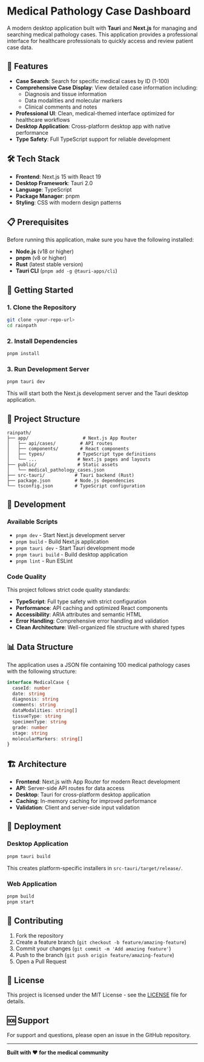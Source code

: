 # Medical Pathology Case Dashboard

A modern desktop application built with **Tauri** and **Next.js** for managing and searching medical pathology cases. This application provides a professional interface for healthcare professionals to quickly access and review patient case data.

## 🚀 Features

- **Case Search**: Search for specific medical cases by ID (1-100)
- **Comprehensive Case Display**: View detailed case information including:
  - Diagnosis and tissue information
  - Data modalities and molecular markers
  - Clinical comments and notes
- **Professional UI**: Clean, medical-themed interface optimized for healthcare workflows
- **Desktop Application**: Cross-platform desktop app with native performance
- **Type Safety**: Full TypeScript support for reliable development

## 🛠️ Tech Stack

- **Frontend**: Next.js 15 with React 19
- **Desktop Framework**: Tauri 2.0
- **Language**: TypeScript
- **Package Manager**: pnpm
- **Styling**: CSS with modern design patterns

## 📋 Prerequisites

Before running this application, make sure you have the following installed:

- **Node.js** (v18 or higher)
- **pnpm** (v8 or higher)
- **Rust** (latest stable version)
- **Tauri CLI** (`pnpm add -g @tauri-apps/cli`)

## 🚀 Getting Started

### 1. Clone the Repository

```bash
git clone <your-repo-url>
cd rainpath
```

### 2. Install Dependencies

```bash
pnpm install
```

### 3. Run Development Server

```bash
pnpm tauri dev
```

This will start both the Next.js development server and the Tauri desktop application.

## 📁 Project Structure

```
rainpath/
├── app/                    # Next.js App Router
│   ├── api/cases/         # API routes
│   ├── components/        # React components
│   ├── types/            # TypeScript type definitions
│   └── ...               # Next.js pages and layouts
├── public/               # Static assets
│   └── medical_pathology_cases.json
├── src-tauri/           # Tauri backend (Rust)
├── package.json         # Node.js dependencies
└── tsconfig.json        # TypeScript configuration
```

## 🔧 Development

### Available Scripts

- `pnpm dev` - Start Next.js development server
- `pnpm build` - Build Next.js application
- `pnpm tauri dev` - Start Tauri development mode
- `pnpm tauri build` - Build desktop application
- `pnpm lint` - Run ESLint

### Code Quality

This project follows strict code quality standards:

- **TypeScript**: Full type safety with strict configuration
- **Performance**: API caching and optimized React components
- **Accessibility**: ARIA attributes and semantic HTML
- **Error Handling**: Comprehensive error handling and validation
- **Clean Architecture**: Well-organized file structure with shared types

## 📊 Data Structure

The application uses a JSON file containing 100 medical pathology cases with the following structure:

```typescript
interface MedicalCase {
  caseId: number
  date: string
  diagnosis: string
  comments: string
  dataModalities: string[]
  tissueType: string
  specimenType: string
  grade: number
  stage: string
  molecularMarkers: string[]
}
```

## 🏗️ Architecture

- **Frontend**: Next.js with App Router for modern React development
- **API**: Server-side API routes for data access
- **Desktop**: Tauri for cross-platform desktop application
- **Caching**: In-memory caching for improved performance
- **Validation**: Client and server-side input validation

## 🚀 Deployment

### Desktop Application

```bash
pnpm tauri build
```

This creates platform-specific installers in `src-tauri/target/release/`.

### Web Application

```bash
pnpm build
pnpm start
```

## 🤝 Contributing

1. Fork the repository
2. Create a feature branch (`git checkout -b feature/amazing-feature`)
3. Commit your changes (`git commit -m 'Add amazing feature'`)
4. Push to the branch (`git push origin feature/amazing-feature`)
5. Open a Pull Request

## 📝 License

This project is licensed under the MIT License - see the [LICENSE](LICENSE) file for details.

## 🆘 Support

For support and questions, please open an issue in the GitHub repository.

---

**Built with ❤️ for the medical community**
